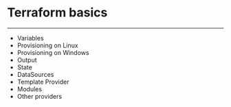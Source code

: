 # Terraform basics

---

* Variables
* Provisioning on Linux
* Provisioning on Windows
* Output
* State
* DataSources
* Template Provider
* Modules
* Other providers



